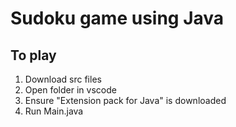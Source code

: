 # Sudoku game using Java

## To play
1) Download src files
2) Open folder in vscode
3) Ensure "Extension pack for Java" is downloaded
4) Run Main.java